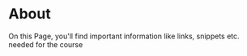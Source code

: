 # About

On this Page, you'll find important information like links, snippets etc. needed for the course
